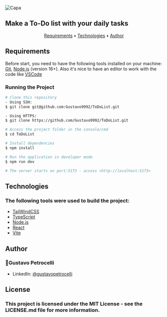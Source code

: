 ![Capa](https://user-images.githubusercontent.com/85003081/197342561-0ead53a8-d302-4e59-9b65-7627dc30d12c.png)
## Make a To-Do list with your daily tasks

<p align="center">
  <a href="#requirements">Requirements</a> •
  <a href="#technologies">Technologies</a> • 
  <a href="#author">Author</a>
</p>

## Requirements

Before start, you need to have the following tools installed on your machine:
[Git](https://git-scm.com), [Node.js](https://nodejs.org/en/) (version 16+). 
Also it's nice to have an editor to work with the code like [VSCode](https://code.visualstudio.com/)

### Running the Project

```bash
# Clone this repository
- Using SSH:
$ git clone git@github.com:Gustavo9992/ToDoList.git

- Using HTTPS:
$ git clone https://github.com/Gustavo9992/ToDoList.git

# Access the project folder in the console/cmd
$ cd ToDoList

# Install dependencies 
$ npm install

# Run the application in developer mode 
$ npm run dev

# The server starts on port:5173 - access <http://localhost:5173>
```

## Technologies

### The following tools were used to build the project:

- [TailWindCSS](https://tailwindcss.com/)
- [TypeScript](https://www.typescriptlang.org/)
- [Node.js](https://nodejs.org/en/)
- [React](https://pt-br.reactjs.org/)
- [Vite](https://vitejs.dev/)

## Author 
### 👤Gustavo Petrocelli
- LinkedIn: [@gustavopetrocelli](https://www.linkedin.com/in/gustavopetrocelli/)

## License
### This project is licensed under the MIT License - see the LICENSE.md file for more information.
